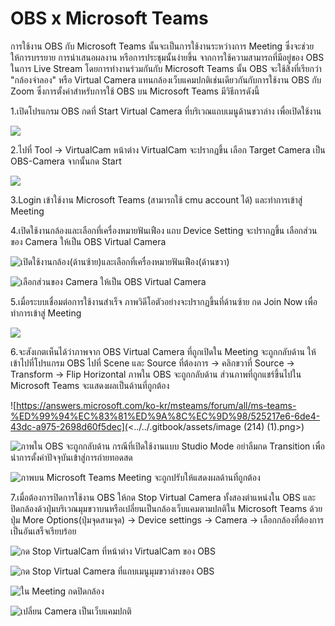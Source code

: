 # OBS x Microsoft Teams

การใช้งาน OBS กับ Microsoft Teams นั้นจะเป็นการใช้งานระหว่างการ Meeting ซึ่งจะช่วยให้การบรรยาย การนำเสนอผลงาน หรือการประชุมนั้นง่ายขึ้น จากการใช้ความสามารถที่มีอยู่ของ OBS ในการ Live Stream โดยการทำงานร่วมกันกับ Microsoft Teams นั้น OBS จะใช้สิ่งที่เรียกว่า "กล้องจำลอง" หรือ Virtual Camera แทนกล้องเว็บแคมปกติเช่นเดียวกันกับการใช้งาน OBS กับ Zoom  ซึ่งการตั้งค่าสำหรับการใช้ OBS บน Microsoft Teams มีวิธีการดังนี้

1.เปิดโปรแกรม OBS กดที่ Start Virtual Camera ที่บริเวณแถบเมนูด้านขวาล่าง เพื่อเปิดใช้งาน

![](<../../.gitbook/assets/image (208) (1) (1).png>)

2.ไปที่ Tool -> VirtualCam หน้าต่าง VirtualCam จะปรากฏขึ้น เลือก Target Camera เป็น OBS-Camera จากนั้นกด Start

![](<../../.gitbook/assets/image (199) (1).png>)

3.Login เข้าใช้งาน Microsoft Teams (สามารถใช้ cmu account ได้) และทำการเข้าสู่ Meeting

4.เปิดใช้งานกล้องและเลือกที่เครื่องหมายฟันเฟือง แถบ Device Setting จะปรากฏขึ้น เลือกส่วนของ Camera ให้เป็น OBS Virtual Camera

![เปิดใช้งานกล้อง(ด้านซ้าย)และเลือกที่เครื่องหมายฟันเฟือง(ด้านขวา)](<../../.gitbook/assets/image (212) (1) (1).png>)

![เลือกส่วนของ Camera ให้เป็น OBS Virtual Camera](<../../.gitbook/assets/image (215) (1).png>)

5.เมื่อระบบเชื่อมต่อการใช้งานสำเร็จ ภาพวิดีโอตัวอย่างจะปรากฏขึ้นที่ด้านซ้าย กด Join Now เพื่อทำการเข้าสู่ Meeting

![](<../../.gitbook/assets/image (209) (1).png>)

6.จะสังเกตเห็นได้ว่าภาพจาก OBS Virtual Camera ที่ถูกเปิดใน Meeting จะถูกกลับด้าน ให้เข้าไปที่โปรแกรม OBS ไปที่ Scene และ Source ที่ต้องการ -> คลิกขวาที่ Source -> Transform -> Flip Horizontal ภาพใน OBS จะถูกกลับด้าน ส่วนภาพที่ถูกแชร์ขึ้นไปใน Microsoft Teams จะแสดงผลเป็นด้านที่ถูกต้อง

![https://answers.microsoft.com/ko-kr/msteams/forum/all/ms-teams-%ED%99%94%EC%83%81%ED%9A%8C%EC%9D%98/525217e6-6de4-43dc-a975-2698d60f5dec](<../../.gitbook/assets/image (214) (1).png>)

![ภาพใน OBS จะถูกกลับด้าน กรณีที่เปิดใช้งานแบบ Studio Mode อย่าลืมกด Transition เพื่อนำการตั้งค่าปัจจุบันเข้าสู่การถ่ายทอดสด](<../../.gitbook/assets/image (211) (1).png>)

![ภาพบน Microsoft Teams Meeting จะถูกปรับให้แสดงผลด้านที่ถูกต้อง](<../../.gitbook/assets/image (208) (1).png>)



7.เมื่อต้องการปิดการใช้งาน OBS ให้กด Stop Virtual Camera ทั้งสองตำแหน่งใน OBS และ ปิดกล้องด้วปุ่มบริเวณมุมขวาบนหรือเปลี่ยนเป็นกล้องเว็บแคมตามปกติใน Microsoft Teams ด้วยปุ่ม More Options(ปุ่มจุดสามจุด) -> Device settings -> Camera -> เลือกกล้องที่ต้องการ เป็นอันเสร็จเรียบร้อย

![กด Stop VirtualCam ที่หน้าต่าง VirtualCam ของ OBS](<../../.gitbook/assets/image (206) (1) (1).png>)

![กด Stop Virtual Camera ที่แถบเมนูมุมขวาล่างของ OBS](<../../.gitbook/assets/image (198).png>)

![ใน Meeting กดปิดกล้อง](<../../.gitbook/assets/image (210) (1).png>)

![เปลี่ยน Camera เป็นเว็บแคมปกติ](<../../.gitbook/assets/image (202) (1).png>)
